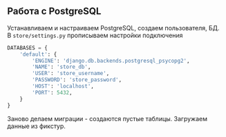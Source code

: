 ## Работа с PostgreSQL

Устанавливаем и настраиваем PostgreSQL, создаем пользователя, БД. В `store/settings.py` прописываем настройки подключения
```python
DATABASES = {
    'default': {
        'ENGINE': 'django.db.backends.postgresql_psycopg2',
        'NAME': 'store_db',
        'USER': 'store_username',
        'PASSWORD': 'store_password',
        'HOST': 'localhost',
        'PORT': 5432,
    }
}
```
Заново делаем миграции - создаются пустые таблицы. Загружаем данные из фикстур.
